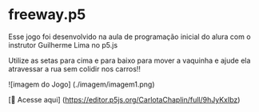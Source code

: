 # freeway.p5

Esse jogo foi desenvolvido na aula de programação inicial do alura com o instrutor Guilherme Lima no p5.js

Utilize as setas para cima e para baixo para mover a vaquinha e ajude ela atravessar a rua sem colidir nos carros!!

![imagem do Jogo] (./imagem/imagem1.png)

[🔗 Acesse aqui] (https://editor.p5js.org/CarlotaChaplin/full/9hJyKxIbz)